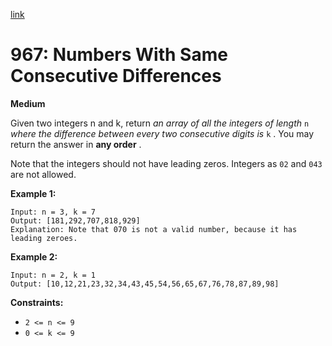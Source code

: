 [link](https://leetcode.com/problems/numbers-with-same-consecutive-differences/)

# 967: Numbers With Same Consecutive Differences

**Medium**

Given two integers n and k, return _an array of all the integers of length_ `n` _where the difference between every two consecutive digits is_ `k` . You may return the answer in **any order** .

Note that the integers should not have leading zeros. Integers as `02` and `043` are not allowed.

**Example 1:**

```
Input: n = 3, k = 7
Output: [181,292,707,818,929]
Explanation: Note that 070 is not a valid number, because it has leading zeroes.
```

**Example 2:**

```
Input: n = 2, k = 1
Output: [10,12,21,23,32,34,43,45,54,56,65,67,76,78,87,89,98]
```

**Constraints:**

- `2 <= n <= 9`
- `0 <= k <= 9`

